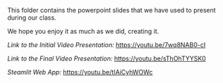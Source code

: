 This folder contains the powerpoint slides that we have used to present during our class. 

We hope you enjoy it as much as we did, creating it. 

*Link to the Initial Video Presentation:*  https://youtu.be/7wq8NAB0-cI 


*Link to the Final Video Presentation:* https://youtu.be/sThOhTYYSK0


*Steamlit Web App:*  https://youtu.be/tIAiCyhWOWc


